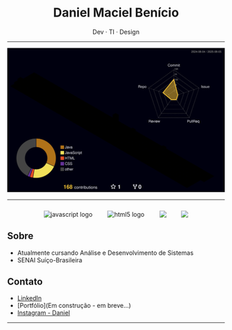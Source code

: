 <h1 align="center">Daniel Maciel Benício</h1>

<p align="center">
  Dev · TI · Design
</p>

---

![](./profile-3d-contrib/profile-night-rainbow.svg)

---
###

<div align="center">



<img align="center" src="https://cdn.jsdelivr.net/gh/devicons/devicon/icons/javascript/javascript-original.svg" height="45" alt="javascript logo" />
<img width="27"/>
<img align="center" src="https://cdn.jsdelivr.net/gh/devicons/devicon/icons/html5/html5-original.svg" height="45" alt="html5 logo"/>
<img width="27">
<img align="center" src="https://cdn.jsdelivr.net/gh/devicons/devicon/icons/css3/css3-original.svg"/>
<img width="27" />
<img align="center" src="https://cdn.jsdelivr.net/gh/devicons/devicon/icons/java/java-original.svg"/>





</div>

###

## Sobre

- Atualmente cursando Análise e Desenvolvimento de Sistemas
- SENAI Suíço-Brasileira

## Contato

- [LinkedIn](https://www.linkedin.com/in/daniel-maciel-benicio/)
- [Portfólio](Em construção - em breve...)
- [Instagram - Daniel](https://www.instagram.com/danxzs._)

---
